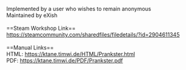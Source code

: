 Implemented by a user who wishes to remain anonymous<br/>
Maintained by eXish<br/>
<br/>
==Steam Workshop Link==<br/>
https://steamcommunity.com/sharedfiles/filedetails/?id=2904611345<br/>
<br/>
==Manual Links==<br/>
HTML: https://ktane.timwi.de/HTML/Prankster.html<br/>
PDF: https://ktane.timwi.de/PDF/Prankster.pdf<br/>
